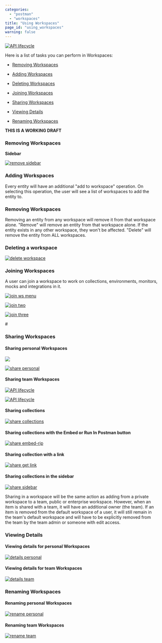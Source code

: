 ```yaml
---
categories:
  - "postman"
  - "workspaces"
title: "Using Workspaces"
page_id: "using_workspaces"
warning: false
---
```

[![API lifecycle]()]()

Here is a list of tasks you can perform in Workspaces:

* [Removing Workspaces](#remove)

* [Adding Workspaces](#add)

* [Deleting Workspaces](#delete)

* [Joining Workspaces](#join)

* [Sharing Workspaces](#share)

* [Viewing Details](#view)

* [Renaming Workspaces](#rename)

**THIS IS A WORKING DRAFT**


<h3 id="remove">Removing Workspaces</h3>

**Sidebar**

[![remove sidebar](https://s3.amazonaws.com/postman-static-getpostman-com/postman-docs/WS-remove-WS-via-sidebar.png)](https://s3.amazonaws.com/postman-static-getpostman-com/postman-docs/WS-remove-WS-via-sidebar.png)




<h3 id="add">Adding Workspaces</h3>

Every entity will have an additional "add to workspace" operation. On selecting this operation, the user will see a list of workspaces to add the entity to.

<h3 id="remove">Removing Workspaces</h3>

Removing an entity from any workspace will remove it from that workspace alone. "Remove" will remove an entity from that workspace alone. If the entity exists in any other workspace, they won't be affected. "Delete" will remove the entity from ALL workspaces.

<h3 id="delete">Deleting a workspace</h3>


[![delete workspace](https://s3.amazonaws.com/postman-static-getpostman-com/postman-docs/WS-delete_WS.png)](https://s3.amazonaws.com/postman-static-getpostman-com/postman-docs/WS-delete_WS.png)


<h3 id="join">Joining Workspaces</h3>

A user can join a workspace to work on collections, environments, monitors, mocks and integrations in it.

[![join ws menu](https://s3.amazonaws.com/postman-static-getpostman-com/postman-docs/WS-join-WS-mainScreen-menu.png)](https://s3.amazonaws.com/postman-static-getpostman-com/postman-docs/WS-join-WS-mainScreen-menu.png)

[![join two](https://s3.amazonaws.com/postman-static-getpostman-com/postman-docs/WS-join-second-step.png)](https://s3.amazonaws.com/postman-static-getpostman-com/postman-docs/WS-join-second-step.png)

[![join three](https://s3.amazonaws.com/postman-static-getpostman-com/postman-docs/WS-join-third-step.png)](https://s3.amazonaws.com/postman-static-getpostman-com/postman-docs/WS-join-third-step.png)



#<h3 id="share">Sharing Workspaces</h3>

#### Sharing personal Workspaces

[![](https://s3.amazonaws.com/postman-static-getpostman-com/postman-docs/WS-elipsis-menu-personal.png)](https://s3.amazonaws.com/postman-static-getpostman-com/postman-docs/WS-elipsis-menu-personal.png)

[![share personal](https://s3.amazonaws.com/postman-static-getpostman-com/postman-docs/WS-share-personal-WS.png)](https://s3.amazonaws.com/postman-static-getpostman-com/postman-docs/WS-share-personal-WS.png)



#### Sharing team Workspaces

[![API lifecycle](https://s3.amazonaws.com/postman-static-getpostman-com/postman-docs/WS-elipsis-menu-team.png)](https://s3.amazonaws.com/postman-static-getpostman-com/postman-docs/WS-elipsis-menu-team.png)


[![API lifecycle]()]()



#### Sharing collections

[![share collections](https://s3.amazonaws.com/postman-static-getpostman-com/postman-docs/WS-share-collections-in+WS.png)](https://s3.amazonaws.com/postman-static-getpostman-com/postman-docs/WS-share-collections-in+WS.png)


#### Sharing collections with the Embed or Run In Postman button

[![share embed-rip](https://s3.amazonaws.com/postman-static-getpostman-com/postman-docs/WS-embed-a-collection.png)](https://s3.amazonaws.com/postman-static-getpostman-com/postman-docs/WS-embed-a-collection.png)

#### Sharing collection with a link

[![share get link](https://s3.amazonaws.com/postman-static-getpostman-com/postman-docs/WS-getLink-collections.png)](https://s3.amazonaws.com/postman-static-getpostman-com/postman-docs/WS-getLink-collections.png)






#### Sharing collections in the sidebar


[![share sidebar](https://s3.amazonaws.com/postman-static-getpostman-com/postman-docs/WS-share-collection-sidebar.png)](https://s3.amazonaws.com/postman-static-getpostman-com/postman-docs/WS-share-collection-sidebar.png)

Sharing in a workspace will be the same action as adding from a private workspace to a team, public or enterprise workspace. However, when an item is shared with a team, it will have an additional owner (the team). If an item is removed from the default workspace of a user, it will still remain in the team's default workspace and will have to be explicitly removed from the team by the team admin or someone with edit access.

<h3 id="view">Viewing Details</h3>

#### Viewing details for personal Workspaces 


[![details personal](https://s3.amazonaws.com/postman-static-getpostman-com/postman-docs/WS-view-details-personal.png)](https://s3.amazonaws.com/postman-static-getpostman-com/postman-docs/WS-view-details-personal.png)


#### Viewing details for team Workspaces 

[![details team](https://s3.amazonaws.com/postman-static-getpostman-com/postman-docs/WS-team-view-details.png)](https://s3.amazonaws.com/postman-static-getpostman-com/postman-docs/WS-team-view-details.png)


<h3 id="rename">Renaming Workspaces</h3>


#### Renaming personal Workspaces 

[![rename personal](https://s3.amazonaws.com/postman-static-getpostman-com/postman-docs/WS-edit-workspace-details-personal.png)](https://s3.amazonaws.com/postman-static-getpostman-com/postman-docs/WS-edit-workspace-details-personal.png)


#### Renaming team Workspaces 

[![rename team](https://s3.amazonaws.com/postman-static-getpostman-com/postman-docs/WS-edit-WS-details-team.png)](https://s3.amazonaws.com/postman-static-getpostman-com/postman-docs/WS-edit-WS-details-team.png)






